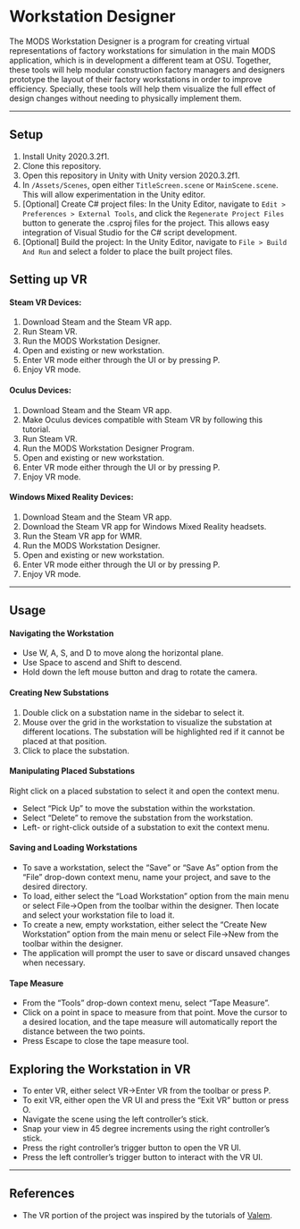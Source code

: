 # Workstation Designer

The MODS Workstation Designer is a program for creating virtual representations of factory workstations for simulation in the main MODS application, which is in development a different team at OSU. Together, these tools will help modular construction factory managers and designers prototype the layout of their factory workstations in order to improve efficiency. Specially, these tools will help them visualize the full effect of design changes without needing to physically implement them.

---

## Setup
1. Install Unity 2020.3.2f1.
2. Clone this repository.
3. Open this repository in Unity with Unity version 2020.3.2f1.
4. In `/Assets/Scenes`, open either `TitleScreen.scene` or `MainScene.scene`. This will allow experimentation in the Unity editor.
5. [Optional] Create C# project files: In the Unity Editor, navigate to `Edit > Preferences > External Tools`, and click the `Regenerate Project Files` button to generate the .csproj files for the project. This allows easy integration of Visual Studio for the C# script development.
6. [Optional] Build the project: In the Unity Editor, navigate to `File > Build And Run` and select a folder to place the built project files.

## Setting up VR

#### Steam VR Devices:
1. Download Steam and the Steam VR app.
2. Run Steam VR.
3. Run the MODS Workstation Designer.
4. Open and existing or new workstation.
5. Enter VR mode either through the UI or by pressing P.
6. Enjoy VR mode.

#### Oculus Devices:
1. Download Steam and the Steam VR app.
2. Make Oculus devices compatible with Steam VR by following this tutorial.
3. Run Steam VR.
4. Run the MODS Workstation Designer Program.
5. Open and existing or new workstation.
6. Enter VR mode either through the UI or by pressing P.
7. Enjoy VR mode.

#### Windows Mixed Reality Devices:
1. Download Steam and the Steam VR app.
2. Download the Steam VR app for Windows Mixed Reality headsets.
3. Run the Steam VR app for WMR.
4. Run the MODS Workstation Designer.
5. Open and existing or new workstation.
6. Enter VR mode either through the UI or by pressing P.
7. Enjoy VR mode.


---

## Usage

#### Navigating the Workstation
- Use W, A, S, and D to move along the horizontal plane.
- Use Space to ascend and Shift to descend.
- Hold down the left mouse button and drag to rotate the camera.

#### Creating New Substations
1. Double click on a substation name in the sidebar to select it.
2. Mouse over the grid in the workstation to visualize the substation at different locations. The substation will be highlighted red if it cannot be placed at that position.
3. Click to place the substation.

#### Manipulating Placed Substations
Right click on a placed substation to select it and open the context menu.
- Select “Pick Up” to move the substation within the workstation.
- Select “Delete” to remove the substation from the workstation.
- Left- or right-click outside of a substation to exit the context menu.

#### Saving and Loading Workstations
- To save a workstation, select the “Save” or “Save As” option from the “File” drop-down context menu, name your project, and save to the desired directory.
- To load, either select the “Load Workstation” option from the main menu or select File→Open from the toolbar within the designer. Then locate and select your workstation file to load it. 
- To create a new, empty workstation, either select the “Create New Workstation” option from the main menu or select File→New from the toolbar within the designer.
- The application will prompt the user to save or discard unsaved changes when necessary.

#### Tape Measure
- From the “Tools” drop-down context menu, select “Tape Measure”.
- Click on a point in space to measure from that point. Move the cursor to a desired location, and the tape measure will automatically report the distance between the two points.
- Press Escape to close the tape measure tool.

## Exploring the Workstation in VR
- To enter VR, either select VR→Enter VR from the toolbar or press P.
- To exit VR, either open the VR UI and press the “Exit VR” button or press O.
- Navigate the scene using the left controller’s stick.
- Snap your view in 45 degree increments using the right controller’s stick.
- Press the right controller’s trigger button to open the VR UI.
- Press the left controller’s trigger button to interact with the VR UI.

---

## References
- The VR portion of the project was inspired by the tutorials of [Valem](https://www.youtube.com/channel/UCPJlesN59MzHPPCp0Lg8sLw/videos).

